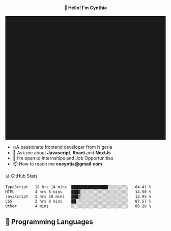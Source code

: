 <h4 align="center">👋 Hello! I'm Cynthia</h4>

<hr style="height:10%; margin-left:0; margin-right:0;" />

<div align="left">
  <ul>
  <li>🔥A passionate frontend developer from Nigeria</li>
  <li>💬 Ask me about <strong>Javascript</strong>, <strong>React</strong> and <strong> NextJs</strong></li>
  <li>👯 I’m open to Internships and Job Opportunities</li>
  <li>📫 How to reach me <strong>ceeyntia@gmail.com</strong></li>
</ul>
</div
  
## 📊 GitHub Stats

<!--START_SECTION:waka-->

```txt
TypeScript   18 hrs 14 mins  ████████████████░░░░░░░░░   64.41 %
HTML         4 hrs 6 mins    ███▓░░░░░░░░░░░░░░░░░░░░░   14.50 %
JavaScript   3 hrs 40 mins   ███▒░░░░░░░░░░░░░░░░░░░░░   12.95 %
CSS          2 hrs 8 mins    ██░░░░░░░░░░░░░░░░░░░░░░░   07.57 %
Other        4 mins          ░░░░░░░░░░░░░░░░░░░░░░░░░   00.28 %
```

<!--END_SECTION:waka-->

## 💬 Programming Languages

<!--START_SECTION:languages-->
<!--END_SECTION:languages-->
